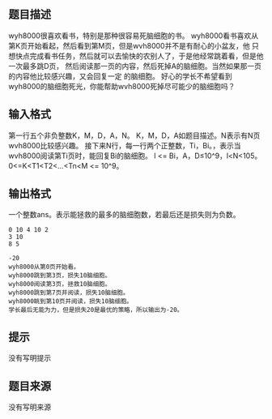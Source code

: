 


## 题目描述
wyh8000很喜欢看书，特别是那种很容易死脑细胞的书。
wyh8000看书喜欢从第K页开始看起，然后看到第M页，但是wvh8000并不是有耐心的小盆友，他
只想快点完成看书任务，然后就可以去愉快的农别人了，于是他经常跳着看，但是他一次最多跳D页，
然后阅读那一页的内容，然后死掉A的脑细胞。当然如果那一页的内容他比较感兴趣，又会回复一定
的脑细胞。
好心的学长不希望看到wyh8000的脑细胞死光，你能帮助wvh8000死掉尽可能少的脑细胞吗？
## 输入格式
第一行五个非负整数K，M，D，A，N。
K，M，D，A如题目描述。N表示有N页wvh8000比较感兴趣。
接下来N行，每一行两个正整数，Ti，Bi。，表示当wvh8000阅读第Ti页时，能回复Bi的脑细胞。
l <= Bi，A，D≤10^9，l<N<105。0<=K<T1<T2<…<Tn<M <= 10^9。
## 输出格式
一个整数ans。表示能拯救的最多的脑细胞数，若最后还是损失则为负数。

```input1
0 10 4 10 2
3 10
8 5

```
```output1
-20
wyh8000从第0页开始看。
wyh8000跳到第3页，损失10脑细胞。
wyh8000阅读第3页，拯救10脑细胞。
wyh8000跳到第7页并阅读，损失10脑细胞。
wyh8000眺到第10页并阅读，损失10脑细胞。
学长最后无能为力，但是损失20是最优的策略，所以输出为-20。
```

## 提示
没有写明提示
## 题目来源
没有写明来源


